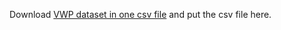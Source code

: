 Download [VWP dataset in one csv file](https://huggingface.co/datasets/tonyhong/vwp/blob/main/vwp-v2.0.csv) and put the csv file here. 